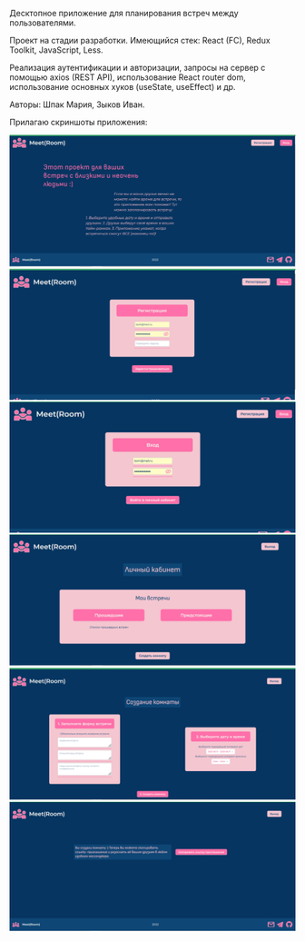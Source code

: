 Десктопное приложение для планирования встреч между пользователями.

Проект на стадии разработки. Имеющийся стек: React (FC), Redux Toolkit, JavaScript, Less.

Реализация аутентификации и авторизации, запросы на сервер с помощью axios (REST API), использование React router dom, использование основных хуков (useState, useEffect) и др.

Авторы: Шпак Мария, Зыков Иван.

Прилагаю скриншоты приложения:

<img src="screenshots/screenshot_1.png"/>
<img src="screenshots/screenshot_2.png"/>
<img src="screenshots/screenshot_3.png"/>
<img src="screenshots/screenshot_4.png"/>
<img src="screenshots/screenshot_5.png"/>
<img src="screenshots/screenshot_6.png"/>
